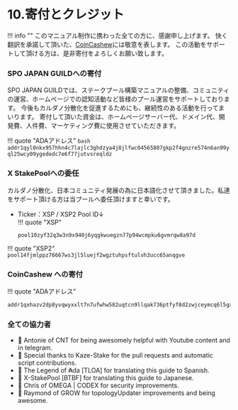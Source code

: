 # 10.寄付とクレジット

!!! info ""
    このマニュアル制作に携わった全ての方に、感謝申し上げます。 快く翻訳を承諾して頂いた、[CoinCashew](https://www.coincashew.com/)には敬意を表します。
    この活動をサポートして頂ける方は、是非寄付をよろしくお願い致します。


### SPO JAPAN GUILDへの寄付
SPO JAPAN GUILDでは、ステークプール構築マニュアルの整備、コミュニティの運営、ホームページでの認知活動など皆様のプール運営をサポートしております。
今後もカルダノ分散化を促進するためにも、継続性のある活動を行ってまいります。
寄付して頂いた資金は、ホームページサーバー代、ドメイン代、開発費、人件費、マーケティング費に使用させていただきます。

!!! quote "ADAアドレス"
    ```bash
    addr1qyl0nkx957hhn4c7lajlc3ghdzya4j8jlfwc04565807gkp2f4gnzre574n6an99yql25wcy09ygededc7e6f77jutvsreqldz
    ```


### X StakePoolへの委任 
 
カルダノ分散化、日本コミュニティ発展の為に日本語化させて頂きました。私達をサポート頂ける方は当プールへ委任頂けますと幸いです。  
* Ticker：XSP / XSP2
Pool ID↓  
!!! quote "XSP"
    ```bash
    pool10zyf32q3w3n9x940j6yqgkwuegzn77p94wcmpku6gvmrqw8a97d
    ```
!!! quote "XSP2"
    ```
    pool14fjmlppz76667ws3jl5luejf2wgztuhpsftulvh3ucc65anqgve
    ```

### CoinCashew への寄付

!!! quote "ADAアドレス"
```bash
addr1qxhazv2dp8yvqwyxxlt7n7ufwhw582uqtcn9llqak736ptfyf8d2zwjceymcq6l5gxht0nx9zwazvtvnn22sl84tgkyq7guw7q
```
  
### 全ての協力者
* 👏 Antonie of CNT for being awesomely helpful with Youtube content and in telegram.
* 👏 Special thanks to Kaze-Stake for the pull requests and automatic script contributions.
* 👏 The Legend of ₳da [TLOA] for translating this guide to Spanish.
* 👏 X-StakePool [BTBF] for translating this guide to Japanese.
* 👏 Chris of OMEGA \| CODEX for security improvements.
* 👏 Raymond of GROW for topologyUpdater improvements and being awesome.